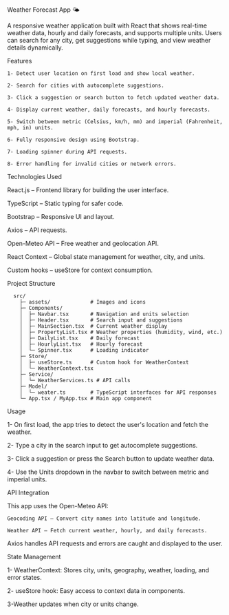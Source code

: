 Weather Forecast App 🌤️

A responsive weather application built with React that shows real-time weather data, hourly and daily forecasts, and supports multiple units. Users can search for any city, get suggestions while typing, and view weather details dynamically.

Features

    1- Detect user location on first load and show local weather.

    2- Search for cities with autocomplete suggestions.

    3- Click a suggestion or search button to fetch updated weather data.

    4- Display current weather, daily forecasts, and hourly forecasts.

    5- Switch between metric (Celsius, km/h, mm) and imperial (Fahrenheit, mph, in) units.

    6- Fully responsive design using Bootstrap.

    7- Loading spinner during API requests.

    8- Error handling for invalid cities or network errors.

Technologies Used

  React.js – Frontend library for building the user interface.

  TypeScript – Static typing for safer code.

  Bootstrap – Responsive UI and layout.

  Axios – API requests.

  Open-Meteo API – Free weather and geolocation API.

  React Context – Global state management for weather, city, and units.

  Custom hooks – useStore for context consumption.

Project Structure
          
      src/
        ├─ assets/             # Images and icons
        ├─ Components/
        │  ├─ Navbar.tsx       # Navigation and units selection
        │  ├─ Header.tsx       # Search input and suggestions
        │  ├─ MainSection.tsx  # Current weather display
        │  ├─ PropertyList.tsx # Weather properties (humidity, wind, etc.)
        │  ├─ DailyList.tsx    # Daily forecast
        │  ├─ HourlyList.tsx   # Hourly forecast
        │  └─ Spinner.tsx      # Loading indicator
        ├─ Store/
        │  ├─ useStore.ts      # Custom hook for WeatherContext
        │  └─ WeatherContext.tsx
        ├─ Service/
        │  └─ WeatherServices.ts # API calls
        ├─ Model/
        │  └─ weater.ts        # TypeScript interfaces for API responses
        └─ App.tsx / MyApp.tsx # Main app component
Usage

  1- On first load, the app tries to detect the user's location and fetch the weather.

  2- Type a city in the search input to get autocomplete suggestions.

  3- Click a suggestion or press the Search button to update weather data.

  4- Use the Units dropdown in the navbar to switch between metric and imperial units.

API Integration

  This app uses the Open-Meteo API:

    Geocoding API – Convert city names into latitude and longitude.

    Weather API – Fetch current weather, hourly, and daily forecasts.

  Axios handles API requests and errors are caught and displayed to the user.

State Management

  1- WeatherContext: Stores city, units, geography, weather, loading, and error states.

  2- useStore hook: Easy access to context data in components.

  3-Weather updates when city or units change.
